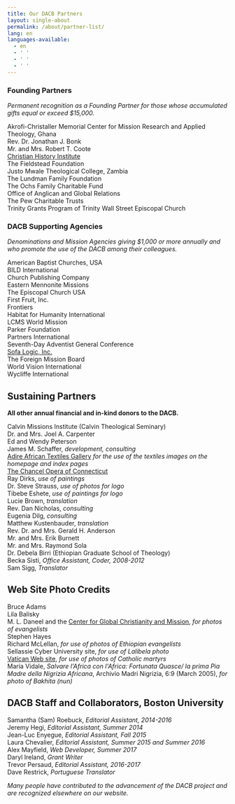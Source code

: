 ```yaml
---
title: Our DACB Partners
layout: single-about
permalink: /about/partner-list/
lang: en
languages-available:
  - en
  - ' '
  - ' '
  - ' '
---
```

### Founding Partners

_Permanent recognition as a Founding Partner for those whose accumulated gifts equal or exceed $15,000\._  

Akrofi-Christaller Memorial Center for Mission Research and Applied Theology, Ghana  
Rev. Dr. Jonathan J. Bonk  
Mr. and Mrs. Robert T. Coote  
[Christian History Institute](https://www.christianhistoryinstitute.org/)  
The Fieldstead Foundation  
Justo Mwale Theological College, Zambia  
The Lundman Family Foundation  
The Ochs Family Charitable Fund  
Office of Anglican and Global Relations  
The Pew Charitable Trusts  
Trinity Grants Program of Trinity Wall Street Episcopal Church  

### DACB Supporting Agencies

_Denominations and Mission Agencies giving $1,000 or more annually and who promote the use of the DACB among their colleagues._  

American Baptist Churches, USA  
BILD International  
Church Publishing Company  
Eastern Mennonite Missions  
The Episcopal Church USA  
First Fruit, Inc.  
Frontiers  
Habitat for Humanity International  
LCMS World Mission  
Parker Foundation  
Partners International  
Seventh-Day Adventist General Conference  
[Sofa Logic, Inc.](http://sofalogic.com/)  
The Foreign Mission Board  
World Vision International  
Wycliffe International  

## Sustaining Partners

__All other annual financial and in-kind donors to the DACB.__

Calvin Missions Institute (Calvin Theological Seminary)  
Dr. and Mrs. Joel A. Carpenter  
Ed and Wendy Peterson  
James M. Schaffer, _development, consulting_  
[Adire African Textiles Gallery](http://www.adireafricantextiles.com/) _for the use of the textiles images on the homepage and index pages_  
[The Chancel Opera of Connecticut](http://www.chancelopera.com)  
Ray Dirks, _use of paintings_  
Dr. Steve Strauss, _use of photos for logo_  
Tibebe Eshete, _use of paintings for logo_  
Lucie Brown, _translation_  
Rev. Dan Nicholas, _consulting_  
Eugenia Dilg, _consulting_  
Matthew Kustenbauder, _translation_  
Rev. Dr. and Mrs. Gerald H. Anderson  
Mr. and Mrs. Erik Burnett  
Mr. and Mrs. Raymond Sola  
Dr. Debela Birri (Ethiopian Graduate School of Theology)  
Becka Sisti, _Office Assistant, Coder, 2008-2012_  
Sam Sigg, _Translator_

## Web Site Photo Credits

Bruce Adams  
Lila Balisky  
M. L. Daneel and the [Center for Global Christianity and Mission](http://www.bu.edu/cgcm/), _for photos of evangelists_  
Stephen Hayes  
Richard McLellan, _for use of photos of Ethiopian evangelists_  
Sellassie Cyber University site, _for use of Lalibela photo_  
[Vatican Web site](http://www.vatican.va/roman_curia/pontifical_academies/cult-martyrum/martiri/index.html), _for use of photos of Catholic martyrs_  
Maria Vidale, _Salvare l'Africa con l'Africa: Fortunata Quasce/ la prima Pia Madre della Nigrizia Africana_, Archivio Madri Nigrizia, 6:9 (March 2005), _for photo of Bakhita (nun)_  

## DACB Staff and Collaborators, Boston University  

Samantha (Sam) Roebuck, _Editorial Assistant, 2014-2016_  
Jeremy Hegi, _Editorial Assistant, Summer 2014_  
Jean-Luc Enyegue, _Editorial Assistant, Fall 2015_  
Laura Chevalier, _Editorial Assistant, Summer 2015 and Summer 2016_  
Alex Mayfield, _Web Developer, Summer 2017_  
Daryl Ireland, _Grant Writer_   
Trevor Persaud, _Editorial Assistant, 2016-2017_  
Dave Restrick, _Portuguese Translator_  


_Many people have contributed to the advancement of the DACB project and are recognized elsewhere on our website._
